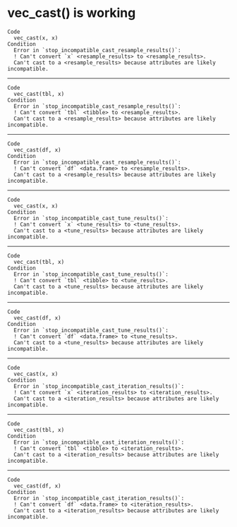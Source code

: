 # vec_cast() is working

    Code
      vec_cast(x, x)
    Condition
      Error in `stop_incompatible_cast_resample_results()`:
      ! Can't convert `x` <resample_results> to <resample_results>.
      Can't cast to a <resample_results> because attributes are likely incompatible.

---

    Code
      vec_cast(tbl, x)
    Condition
      Error in `stop_incompatible_cast_resample_results()`:
      ! Can't convert `tbl` <tibble> to <resample_results>.
      Can't cast to a <resample_results> because attributes are likely incompatible.

---

    Code
      vec_cast(df, x)
    Condition
      Error in `stop_incompatible_cast_resample_results()`:
      ! Can't convert `df` <data.frame> to <resample_results>.
      Can't cast to a <resample_results> because attributes are likely incompatible.

---

    Code
      vec_cast(x, x)
    Condition
      Error in `stop_incompatible_cast_tune_results()`:
      ! Can't convert `x` <tune_results> to <tune_results>.
      Can't cast to a <tune_results> because attributes are likely incompatible.

---

    Code
      vec_cast(tbl, x)
    Condition
      Error in `stop_incompatible_cast_tune_results()`:
      ! Can't convert `tbl` <tibble> to <tune_results>.
      Can't cast to a <tune_results> because attributes are likely incompatible.

---

    Code
      vec_cast(df, x)
    Condition
      Error in `stop_incompatible_cast_tune_results()`:
      ! Can't convert `df` <data.frame> to <tune_results>.
      Can't cast to a <tune_results> because attributes are likely incompatible.

---

    Code
      vec_cast(x, x)
    Condition
      Error in `stop_incompatible_cast_iteration_results()`:
      ! Can't convert `x` <iteration_results> to <iteration_results>.
      Can't cast to a <iteration_results> because attributes are likely incompatible.

---

    Code
      vec_cast(tbl, x)
    Condition
      Error in `stop_incompatible_cast_iteration_results()`:
      ! Can't convert `tbl` <tibble> to <iteration_results>.
      Can't cast to a <iteration_results> because attributes are likely incompatible.

---

    Code
      vec_cast(df, x)
    Condition
      Error in `stop_incompatible_cast_iteration_results()`:
      ! Can't convert `df` <data.frame> to <iteration_results>.
      Can't cast to a <iteration_results> because attributes are likely incompatible.

